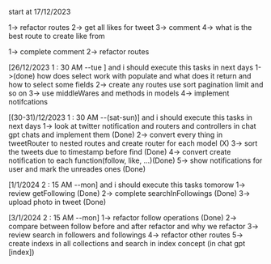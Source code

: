 start at 17/12/2023


1-> refactor routes 
2-> get all likes for tweet 
3-> comment 
4-> what is the best route to create like from 




1-> complete comment 
2-> refactor routes 


[26/12/2023 1 : 30 AM --tue ] and i should execute this tasks in next days 
1->(done) how does select work with populate and what does it return and how to select some fields 
2-> create any routes use sort pagination limit and so on 
3-> use middleWares and methods in models 
4-> implement notifcations 

[(30-31)/12/2023 1 : 30 AM --(sat-sun)] and i should execute this tasks in next days 
1-> look at twitter notification and routers and controllers in chat gpt chats and implement them (Done)
2-> convert every thing in tweetRouter to nested routes and create router for each model (X)
3-> sort the tweets due to timestamp before find (Done)
4-> convert create notification to each function(follow, like, ...)(Done)
5-> show notifications for user and mark the unreades ones (Done)


[1/1/2024 2 : 15 AM --mon] and i should execute this tasks tomorow 
1-> review getFollowing (Done)
2-> complete searchInFollowings (Done)
3-> upload photo in tweet (Done)



[3/1/2024 2 : 15 AM --mon] 
1-> refactor follow operations (Done)
2-> compare between follow before and after refactor and why we refactor 
3-> review search in followers and followings 
4-> refactor other routes 
5-> create indexs in all collections and search in index concept (in chat gpt [index])


